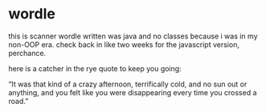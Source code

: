 # wordle

this is scanner wordle written was java and no classes because i was in my non-OOP era.  check back in like two weeks for the javascript version, perchance.

here is a catcher in the rye quote to keep you going:

“It was that kind of a crazy afternoon, terrifically cold, and no sun out or anything, and you felt like you were disappearing every time you crossed a road.”
